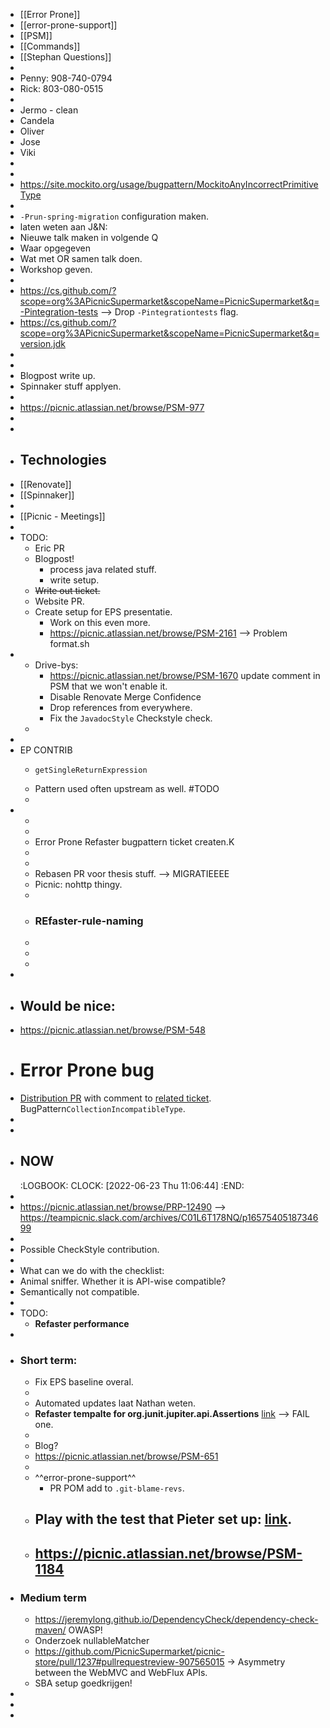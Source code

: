 - [[Error Prone]]
- [[error-prone-support]]
- [[PSM]]
- [[Commands]]
- [[Stephan Questions]]
-
- Penny:	908-740-0794
- Rick: 803-080-0515
-
- Jermo - clean
- Candela
- Oliver
- Jose
- Viki
-
-
- https://site.mockito.org/usage/bugpattern/MockitoAnyIncorrectPrimitiveType
-
- `-Prun-spring-migration` configuration maken.
- laten weten aan J&N:
- Nieuwe talk maken in volgende Q
- Waar opgegeven
- Wat met OR samen talk doen.
- Workshop geven.
-
- https://cs.github.com/?scope=org%3APicnicSupermarket&scopeName=PicnicSupermarket&q=-Pintegration-tests --> Drop `-Pintegrationtests` flag.
- https://cs.github.com/?scope=org%3APicnicSupermarket&scopeName=PicnicSupermarket&q=version.jdk
-
-
- Blogpost write up.
- Spinnaker stuff applyen.
-
- https://picnic.atlassian.net/browse/PSM-977
-
-
- ## Technologies
- [[Renovate]]
- [[Spinnaker]]
-
- [[Picnic - Meetings]]
-
- TODO:
	- Eric PR
	- Blogpost!
		- process java related stuff.
		- write setup.
	- ~~Write out ticket.~~
	- Website PR.
	- Create setup for EPS presentatie.
		- Work on this even more.
		- https://picnic.atlassian.net/browse/PSM-2161 --> Problem format.sh
-
	- Drive-bys:
		- https://picnic.atlassian.net/browse/PSM-1670 update comment in PSM that we won't enable it.
		- Disable Renovate Merge Confidence
		- Drop <Travis CI> references from everywhere.
		- Fix the `JavadocStyle` Checkstyle check.
	-
-
- EP CONTRIB
	- ```
	  getSingleReturnExpression
	  ```
	- Pattern used often upstream as well. #TODO
	-
-
	-
	-
	- Error Prone Refaster bugpattern ticket createn.K
	-
	-
	- Rebasen PR voor thesis stuff. --> MIGRATIEEEE
	- Picnic: nohttp thingy.
	-
	- ### REfaster-rule-naming
	-
	-
	-
-
- ## Would be nice:
- https://picnic.atlassian.net/browse/PSM-548
- # Error Prone bug
- [Distribution PR](https://github.com/PicnicSupermarket/picnic-tote-allocation/pull/465#issuecomment-1187679023) with comment to [related ticket](https://picnic.atlassian.net/browse/DIST-1755). BugPattern`CollectionIncompatibleType`.
-
-
- ## NOW
  :LOGBOOK:
  CLOCK: [2022-06-23 Thu 11:06:44]
  :END:
-
- https://picnic.atlassian.net/browse/PRP-12490 --> https://teampicnic.slack.com/archives/C01L6T178NQ/p1657540518734699
-
- Possible CheckStyle contribution.
-
- What can we do with the checklist:
- Animal sniffer. Whether it is API-wise compatible?
- Semantically not compatible.
-
- TODO:
	- **Refaster performance**
-
- ### Short term:
	- Fix EPS baseline overal.
	-
	- Automated updates laat Nathan weten.
	- **Refaster tempalte for org\.junit\.jupiter\.api\.Assertions** [link](https://github.com/PicnicSupermarket/picnic-java-support-modules/pull/1859/files#r857280411) --> FAIL one.
	-
	- Blog?
	- https://picnic.atlassian.net/browse/PSM-651
	- <property name="illegalClasses" value="org\.junit\.jupiter\.api\.Assertions(\..*?)?">
	  <!-- Instead, please use
	  `org.assertj.core.api.Assertions`. -->
	  </property>
	- ^^error-prone-support^^
		- PR POM add to `.git-blame-revs`.
	- Play with the test that Pieter set up: [link](https://teampicnic.slack.com/archives/C032Z3L4FNF/p1648228345478959).
		-
	- https://picnic.atlassian.net/browse/PSM-1184
		-
- ### Medium term
	- https://jeremylong.github.io/DependencyCheck/dependency-check-maven/ OWASP!
	- Onderzoek nullableMatcher
	- https://github.com/PicnicSupermarket/picnic-store/pull/1237#pullrequestreview-907565015 -> Asymmetry between the WebMVC and WebFlux APIs.
	- SBA setup goedkrijgen!
-
-
-